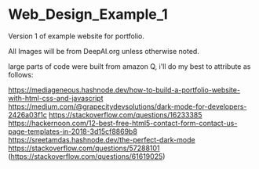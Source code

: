 # Web_Design_Example_1
Version 1 of example website for portfolio.

All Images will be from DeepAI.org unless otherwise noted.

large parts of code were built from amazon Q, i'll do my best to attribute as follows:

https://mediageneous.hashnode.dev/how-to-build-a-portfolio-website-with-html-css-and-javascript
https://medium.com/@grapecitydevsolutions/dark-mode-for-developers-2426a03f1c
https://stackoverflow.com/questions/16233385
https://hackernoon.com/12-best-free-html5-contact-form-contact-us-page-templates-in-2018-3d15cf8869b8
https://sreetamdas.hashnode.dev/the-perfect-dark-mode
https://stackoverflow.com/questions/57288101
(https://stackoverflow.com/questions/61619025)
